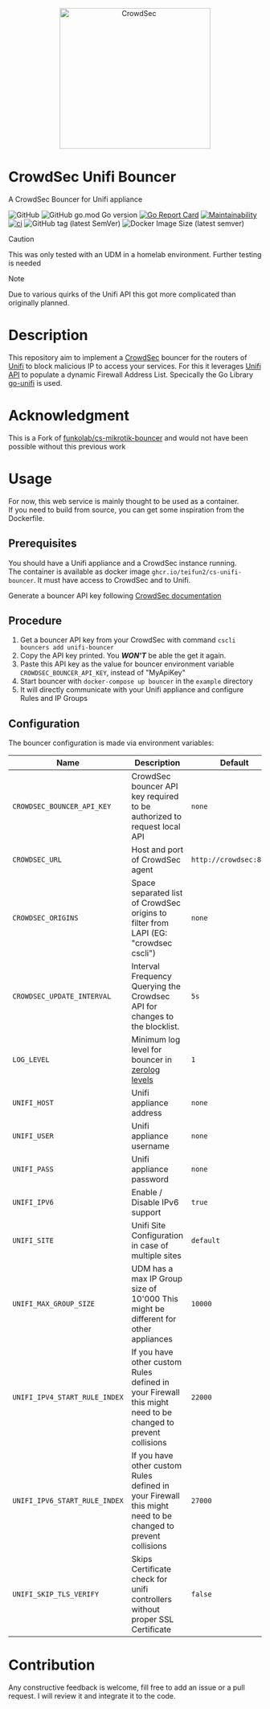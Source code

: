 <p align="center">
<img src="https://github.com/teifun2/cs-unifi-bouncer/raw/main/docs/assets/crowdsec_unifi_logo.png" alt="CrowdSec" title="CrowdSec" width="300" height="280" />
</p>

# CrowdSec Unifi Bouncer
A CrowdSec Bouncer for Unifi appliance

![GitHub](https://img.shields.io/github/license/teifun2/cs-unifi-bouncer)
![GitHub go.mod Go version](https://img.shields.io/github/go-mod/go-version/teifun2/cs-unifi-bouncer)
[![Go Report Card](https://goreportcard.com/badge/github.com/teifun2/cs-unifi-bouncer)](https://goreportcard.com/report/github.com/teifun2/cs-unifi-bouncer)
[![Maintainability](https://api.codeclimate.com/v1/badges/0104e64dccffc4b42f52/maintainability)](https://codeclimate.com/github/teifun2/cs-unifi-bouncer/maintainability)
[![ci](https://github.com/teifun2/cs-unifi-bouncer/actions/workflows/container-release.yaml/badge.svg)](https://github.com/teifun2/cs-unifi-bouncer/actions/workflows/container-release.yaml)
![GitHub tag (latest SemVer)](https://img.shields.io/github/v/tag/teifun2/cs-unifi-bouncer)
![Docker Image Size (latest semver)](https://img.shields.io/docker/image-size/teifun2/cs-unifi-bouncer)

> [!CAUTION]
> This was only tested with an UDM in a homelab environment. Further testing is needed

> [!NOTE]  
> Due to various quirks of the Unifi API this got more complicated than originally planned. 


# Description
This repository aim to implement a [CrowdSec](https://doc.crowdsec.net/) bouncer for the routers of [Unifi](https://www.ui.com/) to block malicious IP to access your services.
For this it leverages [Unifi API](https://ubntwiki.com/products/software/unifi-controller/api) to populate a dynamic Firewall Address List. Specically the Go Library [go-unifi](https://github.com/paultyng/go-unifi) is used.

# Acknowledgment
This is a Fork of [funkolab/cs-mikrotik-bouncer](https://github.com/funkolab/cs-mikrotik-bouncer) and would not have been possible without this previous work

# Usage
For now, this web service is mainly thought to be used as a container.   
If you need to build from source, you can get some inspiration from the Dockerfile.


## Prerequisites
You should have a Unifi appliance and a CrowdSec instance running.   
The container is available as docker image `ghcr.io/teifun2/cs-unifi-bouncer`. It must have access to CrowdSec and to Unifi.   

Generate a bouncer API key following [CrowdSec documentation](https://doc.crowdsec.net/docs/cscli/cscli_bouncers_add)

## Procedure
1. Get a bouncer API key from your CrowdSec with command `cscli bouncers add unifi-bouncer`
2. Copy the API key printed. You **_WON'T_** be able the get it again.
3. Paste this API key as the value for bouncer environment variable `CROWDSEC_BOUNCER_API_KEY`, instead of "MyApiKey"
4. Start bouncer with `docker-compose up bouncer` in the `example` directory
5. It will directly communicate with your Unifi appliance and configure Rules and IP Groups


## Configuration
The bouncer configuration is made via environment variables:

| Name                          | Description                                                                                                        | Default                 | Required |
|-------------------------------|--------------------------------------------------------------------------------------------------------------------|-------------------------|:--------:|
| `CROWDSEC_BOUNCER_API_KEY`    | CrowdSec bouncer API key required to be authorized to request local API                                            | `none`                  |    ✅   |
| `CROWDSEC_URL`                | Host and port of CrowdSec agent                                                                                    | `http://crowdsec:8080/` |    ✅   |
| `CROWDSEC_ORIGINS`            | Space separated list of CrowdSec origins to filter from LAPI (EG: "crowdsec cscli")                                | `none`                  |    ❌   |
| `CROWDSEC_UPDATE_INTERVAL`    | Interval Frequency Querying the Crowdsec API for changes to the blocklist.                                         | `5s`                    |    ❌   |
| `LOG_LEVEL`                   | Minimum log level for bouncer in [zerolog levels](https://pkg.go.dev/github.com/rs/zerolog#readme-leveled-logging) | `1`                     |    ❌   |
| `UNIFI_HOST`                  | Unifi appliance address                                                                                            | `none`                  |    ✅   |
| `UNIFI_USER`                  | Unifi appliance username                                                                                           | `none`                  |    ✅   |
| `UNIFI_PASS`                  | Unifi appliance password                                                                                           | `none`                  |    ✅   |
| `UNIFI_IPV6`                  | Enable / Disable IPv6 support                                                                                      | `true`                  |    ❌   |
| `UNIFI_SITE`                  | Unifi Site Configuration in case of multiple sites                                                                 | `default`               |    ❌   |
| `UNIFI_MAX_GROUP_SIZE`        | UDM has a max IP Group size of 10'000 This might be different for other appliances                                 | `10000`                 |    ❌   |
| `UNIFI_IPV4_START_RULE_INDEX` | If you have other custom Rules defined in your Firewall this might need to be changed to prevent collisions        | `22000`                 |    ❌   |
| `UNIFI_IPV6_START_RULE_INDEX` | If you have other custom Rules defined in your Firewall this might need to be changed to prevent collisions        | `27000`                 |    ❌   |
| `UNIFI_SKIP_TLS_VERIFY`       | Skips Certificate check for unifi controllers without proper SSL Certificate                                       | `false`                 |    ❌   |

# Contribution
Any constructive feedback is welcome, fill free to add an issue or a pull request. I will review it and integrate it to the code.
